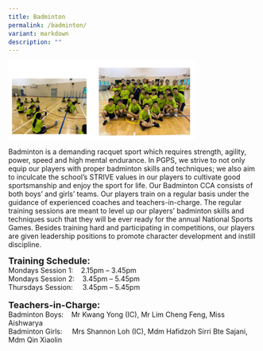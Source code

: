 ```yaml
---
title: Badminton
permalink: /badminton/
variant: markdown
description: ""
---
```

<img src="/images/Badminton_1.png" style="width:75%">

Badminton is a demanding racquet sport which requires strength, agility, power, speed and high mental endurance.  In PGPS, we strive to not only equip our players with proper badminton skills and techniques; we also aim to inculcate the school’s STRIVE values in our players to cultivate good sportsmanship and enjoy the sport for life.
Our Badminton CCA consists of both boys’ and girls’ teams.  Our players train on a regular basis under the guidance of experienced coaches and teachers-in-charge.  The regular training sessions are meant to level up our players’ badminton skills and techniques such that they will be ever ready for the annual National Sports Games.
Besides training hard and participating in competitions, our players are given leadership positions to promote character development and instill discipline.  


**<font size="4">Training Schedule:</font>** <br>
Mondays Session 1:&nbsp;&nbsp; &nbsp;2.15pm – 3.45pm<br>
Mondays Session 2:&nbsp;&nbsp; &nbsp;3.45pm – 5.45pm <br>
Thursdays Session:&nbsp;&nbsp; &nbsp;&nbsp;3.45pm – 5.45pm
<br>
<br>
**<font size="4">Teachers-in-Charge:</font>** <br>
Badminton Boys:&nbsp;&nbsp; &nbsp;Mr Kwang Yong (IC), Mr Lim Cheng Feng, Miss Aishwarya<br>
Badminton Girls: &nbsp;&nbsp; &nbsp;Mrs Shannon Loh (IC), Mdm Hafidzoh Sirri Bte Sajani, Mdm Qin Xiaolin <br>